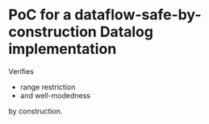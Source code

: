 # PoC for a dataflow-safe-by-construction Datalog implementation

Verifies

  - range restriction
  - and well-modedness

by construction.
